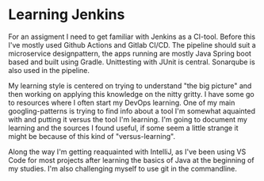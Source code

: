 # Learning Jenkins

For an assigment I need to get familiar with Jenkins as a CI-tool. Before this I've mostly used Github Actions and Gitlab CI/CD. The pipeline should suit a microservice designpattern, the apps running are mostly Java Spring boot based and built using Gradle. Unittesting with JUnit is central. Sonarqube is also used in the pipeline.

My learning style is centered on trying to understand "the big picture" and then working on applying this knowledge on the nitty gritty. I have some go to resources where I often start my DevOps learning. One of my main googling-patterns is trying to find info about a tool I'm somewhat aquainted with and putting it versus the tool I'm learning. I'm going to document my learning and the sources I found useful, if some seem a little strange it might be because of this kind of "versus-learning".

Along the way I'm getting reaquainted with IntelliJ, as I've been using VS Code for most projects after learning the basics of Java at the beginning of my studies. I'm also challenging myself to use git in the commandline.
